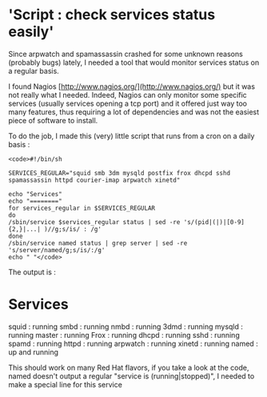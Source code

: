 # 'Script : check services status easily'

Since arpwatch and spamassassin crashed for some unknown reasons (probably bugs) lately, I needed a tool that would monitor services status on a regular basis.

I found Nagios [http://www.nagios.org/](http://www.nagios.org/) but it was not really what I needed. Indeed, Nagios can only monitor some specific services (usually services opening a tcp port) and it offered just way too many features, thus requiring a lot of dependencies and was not the easiest piece of software to install.

To do the job, I made this (very) little script that runs from a cron on a daily basis :




    
    <code>#!/bin/sh
    
    SERVICES_REGULAR="squid smb 3dm mysqld postfix frox dhcpd sshd spamassassin httpd courier-imap arpwatch xinetd"
    
    echo "Services"
    echo "========"
    for services_regular in $SERVICES_REGULAR
    do
    /sbin/service $services_regular status | sed -re 's/(pid|(|)|[0-9]{2,}|...| )//g;s/is/ : /g'
    done
    /sbin/service named status | grep server | sed -re 's/server/named/g;s/is/:/g'
    echo " "</code>



The output is :

Services
========
squid : running
smbd : running
nmbd : running
3dmd : running
mysqld : running
master : running
Frox : running
dhcpd : running
sshd : running
spamd : running
httpd : running
arpwatch : running
xinetd : running
named : up and running

This should work on many Red Hat flavors, if you take a look at the code, named doesn't output a regular "service is (running|stopped)", I needed to make a special line for this service
